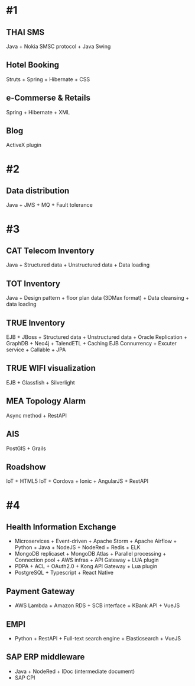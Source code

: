 # #1
## THAI SMS
Java + Nokia SMSC protocol + Java Swing
## Hotel Booking
Struts + Spring + Hibernate + CSS
## e-Commerse & Retails
Spring + Hibernate + XML
## Blog
ActiveX plugin

# #2
## Data distribution
Java + JMS + MQ + Fault tolerance

# #3
## CAT Telecom Inventory
Java + Structured data + Unstructured data + Data loading
## TOT Inventory
Java + Design pattern + floor plan data (3DMax format) + Data cleansing + data loading
## TRUE Inventory
EJB + JBoss + Structured data + Unstructured data + Oracle Replication + GraphDB + Neo4j + TalendETL + Caching
EJB Connurrency + Excuter service + Callable + JPA
## TRUE WIFI visualization
EJB + Glassfish + Silverlight
## MEA Topology Alarm
Async method + RestAPI
## AIS
PostGIS + Grails
## Roadshow
IoT + HTML5
IoT + Cordova + Ionic + AngularJS + RestAPI

# #4
## Health Information Exchange
- Microservices + Event-driven + Apache Storm + Apache Airflow + Python + Java + NodeJS + NodeRed + Redis + ELK
- MongoDB replicaset + MongoDB Atlas + Parallel processing + Connection pool + AWS infras + API Gateway + LUA plugin
- PDPA + ACL + OAuth2.0 + Kong API Gateway + Lua plugin
- PostgreSQL + Typescript + React Native
## Payment Gateway
- AWS Lambda + Amazon RDS + SCB interface + KBank API + VueJS
## EMPI
-  Python + RestAPI + Full-text search engine + Elasticsearch + VueJS
## SAP ERP middleware
- Java + NodeRed + IDoc (intermediate document)
- SAP CPI